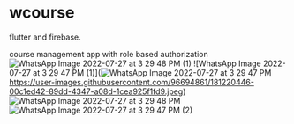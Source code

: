 # wcourse
flutter and firebase.

course management app with role based authorization![WhatsApp Image 2022-07-27 at 3 29 48 PM (1)](https://user-images.githubusercontent.com/96694861/181220422-185a9d38-da77-4db9-ba8f-26ed18405808.jpeg)
![WhatsApp Image 2022-07-27 at 3 29 47 PM (1)](![WhatsApp Image 2022-07-27 at 3 29 47 PM](https://user-images.githubusercontent.com/96694861/181220462-c52743bb-a89f-441e-9e7b-6f179455ba63.jpeg)
https://user-images.githubusercontent.com/96694861/181220446-00c1ed42-89dd-4347-a08d-1cea925f1fd9.jpeg)
![WhatsApp Image 2022-07-27 at 3 29 48 PM](https://user-images.githubusercontent.com/96694861/181220482-47b1e63c-dba7-497a-a27b-66db6229556c.jpeg)
![WhatsApp Image 2022-07-27 at 3 29 47 PM (2)](https://user-images.githubusercontent.com/96694861/181220494-25c2c599-f6ee-43fe-bc10-41dcf51c3a12.jpeg)
